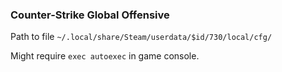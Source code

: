 ### Counter-Strike Global Offensive
Path to file `~/.local/share/Steam/userdata/$id/730/local/cfg/`

Might require `exec autoexec` in game console.
